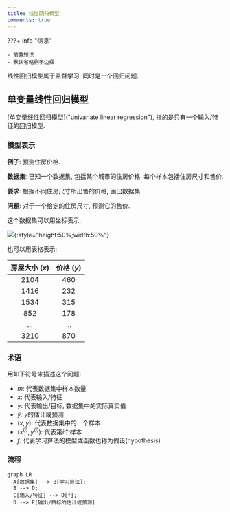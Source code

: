 ```yaml
---
title: 线性回归模型
comments: true
---
```


???+ info "信息"

    - 前置知识
    - 默认省略例子边框

线性回归模型属于监督学习, 同时是一个回归问题.

## 单变量线性回归模型

[单变量线性回归模型]("univariate linear regression"), 指的是只有一个输入/特征的回归模型. 

### 模型表示

**例子**: 预测住房价格.

**数据集**: 已知一个数据集, 包括某个城市的住房价格. 每个样本包括住房尺寸和售价.

**要求**: 根据不同住房尺寸所出售的价格, 画出数据集.

**问题**: 对于一个给定的住房尺寸, 预测它的售价.

这个数据集可以用坐标表示:

![](https://img.ricolxwz.de/2024/06/20240625102405.png){:style="height:50%;width:50%"}

也可以用表格表示:

| 房屋大小 ($x$) | 价格 ($y$) |
| :---:         |     :---:      |
| 2104 | 460 |
| 1416 | 232 |
| 1534 | 315 |
| 852  | 178 |
| ...  | ... |
| 3210 | 870 |

### 术语

用如下符号来描述这个问题:

- $m$: 代表数据集中样本数量
- $x$: 代表输入/特征
- $y$: 代表输出/目标, 数据集中的实际真实值
- $\hat{y}$: $y$的估计或预测
- ($x, y$): 代表数据集中的一个样本
- ($x^{(i)}, y^{(i)}$): 代表第$i$个样本
- $f$: 代表学习算法的模型或函数也称为假设(hypothesis)

### 流程

``` mermaid
graph LR
  A[数据集] --> B[学习算法];
  B --> D;
  C[输入/特征] --> D[f];
  D --> E[输出/目标的估计或预测]
```